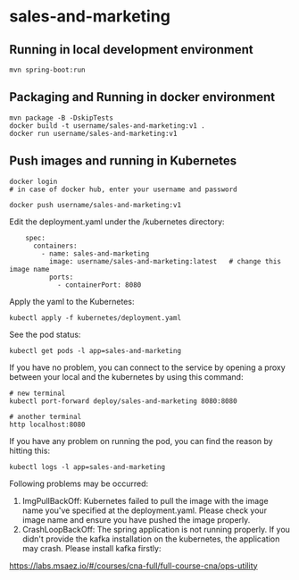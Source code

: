 # sales-and-marketing

## Running in local development environment

```
mvn spring-boot:run
```

## Packaging and Running in docker environment

```
mvn package -B -DskipTests
docker build -t username/sales-and-marketing:v1 .
docker run username/sales-and-marketing:v1
```

## Push images and running in Kubernetes

```
docker login 
# in case of docker hub, enter your username and password

docker push username/sales-and-marketing:v1
```

Edit the deployment.yaml under the /kubernetes directory:
```
    spec:
      containers:
        - name: sales-and-marketing
          image: username/sales-and-marketing:latest   # change this image name
          ports:
            - containerPort: 8080

```

Apply the yaml to the Kubernetes:
```
kubectl apply -f kubernetes/deployment.yaml
```

See the pod status:
```
kubectl get pods -l app=sales-and-marketing
```

If you have no problem, you can connect to the service by opening a proxy between your local and the kubernetes by using this command:
```
# new terminal
kubectl port-forward deploy/sales-and-marketing 8080:8080

# another terminal
http localhost:8080
```

If you have any problem on running the pod, you can find the reason by hitting this:
```
kubectl logs -l app=sales-and-marketing
```

Following problems may be occurred:

1. ImgPullBackOff:  Kubernetes failed to pull the image with the image name you've specified at the deployment.yaml. Please check your image name and ensure you have pushed the image properly.
1. CrashLoopBackOff: The spring application is not running properly. If you didn't provide the kafka installation on the kubernetes, the application may crash. Please install kafka firstly:

https://labs.msaez.io/#/courses/cna-full/full-course-cna/ops-utility

